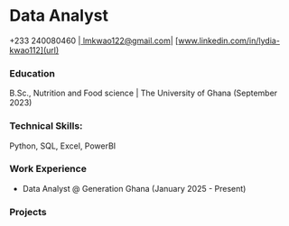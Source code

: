 # Data Analyst
+233 240080460 |[ lmkwao122@gmail.com](url)| [www.linkedin.com/in/lydia-kwao112](url)

### Education
B.Sc., Nutrition and Food science | The University of Ghana (September 2023)

### Technical Skills: 
Python, SQL, Excel, PowerBI

### Work Experience
- Data Analyst  @ Generation Ghana (January 2025 - Present)

### Projects


